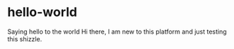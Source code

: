 # hello-world
Saying hello to the world
Hi there, I am new to this platform and just testing this shizzle.
